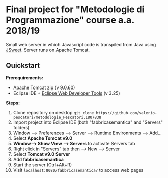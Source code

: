 # Final project for "Metodologie di Programmazione" course a.a. 2018/19

Small web server in which Javascript code is transpiled from Java using [JSweet](https://github.com/cincheo/jsweet).
Server runs on Apache Tomcat.

## Quickstart
**Prerequirements:**
- Apache Tomcat [zip](https://tomcat.apache.org/download-90.cgi) (v 9.0.60)
- Eclipse IDE + [Eclipse Web Developer Tools](https://marketplace.eclipse.org/content/eclipse-web-developer-tools-0) (v 3.25)

**Steps:**
1. Clone repository on desktop `git clone https://github.com/valerio-pescatori/metodologie_Pescatori.1807838`
3. Import project into Eclipse IDE (both "fabbricasemantica" and "Servers" folders)
4. Window --> Preferences --> Server --> Runtime Environments --> Add...
5. Select **Apache Tomcat v9.0**
6. **Window--> Show View --> Servers** to activate Servers tab
7. Right click in "Servers" tab then --> New --> Server
8. Select **Tomcat v9.0 Server**
9. Add **fabbricasemantica**
10. Start the server (Ctrl+Alt+R)
11. Visit `localhost:8080/fabbricasemantica/` to access web pages
